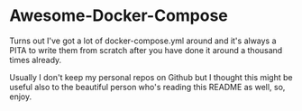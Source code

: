 # Awesome-Docker-Compose
Turns out I've got a lot of docker-compose.yml around and it's always a PITA to write them from scratch after you have done it around a thousand times already.

Usually I don't keep my personal repos on Github but I thought this might be useful also to the beautiful person who's reading this README as well, so, enjoy. 
